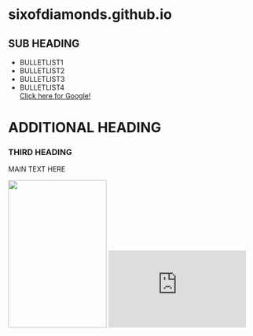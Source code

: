 # sixofdiamonds.github.io
<html>
<head>
  <title>TITLE</title>
  <meta charset="utf-50"/>
  <link rel="stylesheet" type="text/css" href="main.css">
</head>
<body>
  <div class="container">
    <div class="nav">
      <h2>SUB HEADING</h2>
      <ul>
        <li>BULLETLIST1</li>
        <li>BULLETLIST2</li>
        <li>BULLETLIST3</li>
        <li>BULLETLIST4</li>
        <a href="http://google.com">Click here for Google!</a>
      </ul>
    </div>
    <div class="main">
      <h1>ADDITIONAL HEADING</h1>
      <h3>THIRD HEADING</h3>
      <p>MAIN TEXT HERE</p>
      <img src="https://www.gstatic.com/tv/thumb/persons/283805/283805_v9_ba.jpg" width="200" height="300">
      <iframe width="280" height="157" src="https://www.youtube.com/embed/fHI8X4OXluQ" frameborder="0" allow="accelerometer; autoplay; clipboard-write; encrypted-media; gyroscope; picture-in-picture" allowfullscreen></iframe>
    </div>
  </div>
</body>
</html>
